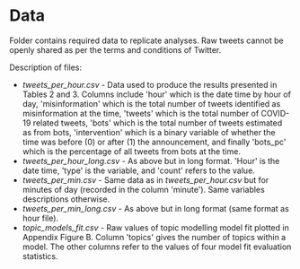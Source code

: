 # Data
Folder contains required data to replicate analyses. Raw tweets cannot be openly shared as per the terms and conditions of Twitter. 

Description of files:

* _tweets_per_hour.csv_ - Data used to produce the results presented in Tables 2 and 3. Columns include 'hour' which is the date time by hour of day, 'misinformation' which is the total number of tweets identified as misinformation at the time, 'tweets' which is the total number of COVID-19 related tweets, 'bots' which is the total number of tweets estimated as from bots, 'intervention' which is a binary variable of whether the time was before (0) or after (1) the announcement, and finally 'bots_pc' which is the percentage of all tweets from bots at the time. 
* _tweets_per_hour_long.csv_ - As above but in long format. 'Hour' is the date time, 'type' is the variable, and 'count' refers to the value.
* _tweets_per_min.csv_ - Same data as in _tweets_per_hour.csv_ but for minutes of day (recorded in the column 'minute'). Same variables descriptions otherwise.
* _tweets_per_min_long.csv_ - As above but in long format (same format as hour file).
* _topic_models_fit.csv_ - Raw values of topic modelling model fit plotted in Appendix Figure B. Column 'topics' gives the number of topics within a model. The other columns refer to the values of four model fit evaluation statistics.
